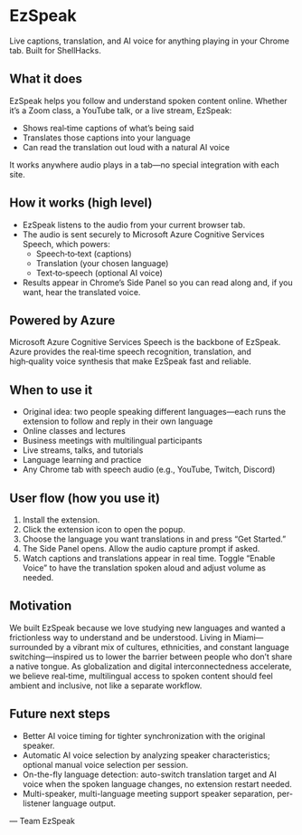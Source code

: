 # EzSpeak

Live captions, translation, and AI voice for anything playing in your Chrome tab. Built for ShellHacks.

## What it does
EzSpeak helps you follow and understand spoken content online. Whether it’s a Zoom class, a YouTube talk, or a live stream, EzSpeak:
- Shows real‑time captions of what’s being said
- Translates those captions into your language
- Can read the translation out loud with a natural AI voice

It works anywhere audio plays in a tab—no special integration with each site.

## How it works (high level)
- EzSpeak listens to the audio from your current browser tab.
- The audio is sent securely to Microsoft Azure Cognitive Services Speech, which powers:
  - Speech‑to‑text (captions)
  - Translation (your chosen language)
  - Text‑to‑speech (optional AI voice)
- Results appear in Chrome’s Side Panel so you can read along and, if you want, hear the translated voice.

## Powered by Azure
Microsoft Azure Cognitive Services Speech is the backbone of EzSpeak. Azure provides the real‑time speech recognition, translation, and high‑quality voice synthesis that make EzSpeak fast and reliable.

## When to use it
- Original idea: two people speaking different languages—each runs the extension to follow and reply in their own language
- Online classes and lectures
- Business meetings with multilingual participants
- Live streams, talks, and tutorials
- Language learning and practice
- Any Chrome tab with speech audio (e.g., YouTube, Twitch, Discord)

## User flow (how you use it)
1. Install the extension.
2. Click the extension icon to open the popup.
3. Choose the language you want translations in and press “Get Started.”
4. The Side Panel opens. Allow the audio capture prompt if asked.
5. Watch captions and translations appear in real time. Toggle “Enable Voice” to have the translation spoken aloud and adjust volume as needed.

## Motivation
We built EzSpeak because we love studying new languages and wanted a frictionless way to understand and be understood. Living in Miami—surrounded by a vibrant mix of cultures, ethnicities, and constant language switching—inspired us to lower the barrier between people who don’t share a native tongue. As globalization and digital interconnectedness accelerate, we believe real‑time, multilingual access to spoken content should feel ambient and inclusive, not like a separate workflow.

## Future next steps
- Better AI voice timing for tighter synchronization with the original speaker.
- Automatic AI voice selection by analyzing speaker characteristics; optional manual voice selection per session.
- On-the-fly language detection: auto-switch translation target and AI voice when the spoken language changes, no extension restart needed.
- Multi-speaker, multi-language meeting support speaker separation, per-listener language output.


— Team EzSpeak
